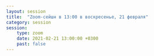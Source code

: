 ```yaml
---
layout: session
title:  "Zoom-сейшн в 13:00 в воскресенье, 21 февраля"
category: session
session:
    type: zoom
    date: 2021-02-21 13:00:00 +0300
    past: false
---
```

